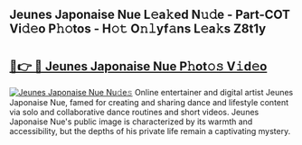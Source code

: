 ## Jeunes Japonaise Nue L𝚎a𝚔ed N𝚞𝚍e - Part-COT Vi𝚍𝚎o P𝚑𝚘tos - H𝚘𝚝 O𝚗𝚕yf𝚊ns L𝚎a𝚔s Z8t1y

# <h2><a href="http://kf0dl0.oniu.top/?m=Jeunes+Japonaise+Nue">🔗👉 🔴 Jeunes Japonaise Nue P𝚑ot𝚘𝚜 V𝚒d𝚎o</a></h2>

[![Jeunes Japonaise Nue Nu𝚍e𝚜](https://i.imgur.com/0qMVB7G.gif)](http://kf0dl0.oniu.top/?m=Jeunes+Japonaise+Nue)
Online entertainer and digital artist Jeunes Japonaise Nue, famed for creating and sharing dance and lifestyle content via solo and collaborative dance routines and short videos. Jeunes Japonaise Nue's public image is characterized by its warmth and accessibility, but the depths of his private life remain a captivating mystery.  
